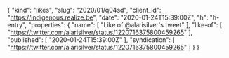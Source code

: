 {
  "kind": "likes",
  "slug": "2020/01/q04sd",
  "client_id": "https://indigenous.realize.be",
  "date": "2020-01-24T15:39:00Z",
  "h": "h-entry",
  "properties": {
    "name": [
      "Like of @alarisilver's tweet"
    ],
    "like-of": [
      "https://twitter.com/alarisilver/status/1220716375800459265"
    ],
    "published": [
      "2020-01-24T15:39:00Z"
    ],
    "syndication": [
      "https://twitter.com/alarisilver/status/1220716375800459265"
    ]
  }
}

